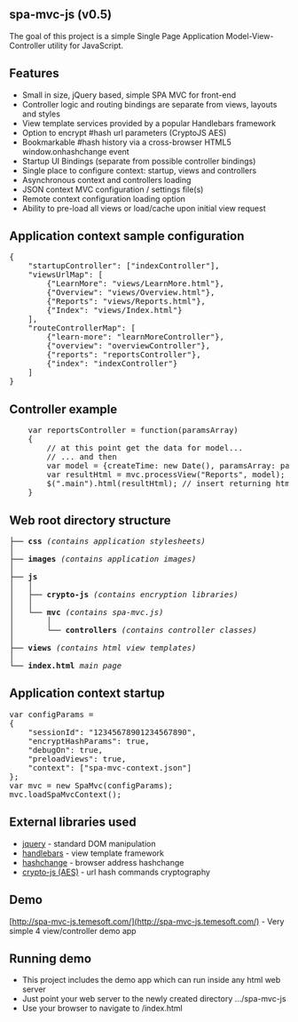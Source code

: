 spa-mvc-js (v0.5)
-----------------

The goal of this project is a simple Single Page Application Model-View-Controller utility for JavaScript.

Features
--------
* Small in size, jQuery based, simple SPA MVC for front-end
* Controller logic and routing bindings are separate from views, layouts and styles
* View template services provided by a popular Handlebars framework
* Option to encrypt #hash url parameters (CryptoJS AES)
* Bookmarkable #hash history via a cross-browser HTML5 window.onhashchange event
* Startup UI Bindings (separate from possible controller bindings)
* Single place to configure context: startup, views and controllers
* Asynchronous context and controllers loading
* JSON context MVC configuration / settings file(s)
* Remote context configuration loading option
* Ability to pre-load all views or load/cache upon initial view request

Application context sample configuration
----------------------------------------
<pre>
{
    "startupController": ["indexController"],
    "viewsUrlMap": [
        {"LearnMore": "views/LearnMore.html"},
        {"Overview": "views/Overview.html"},
        {"Reports": "views/Reports.html"},
        {"Index": "views/Index.html"}
    ],
    "routeControllerMap": [
        {"learn-more": "learnMoreController"},
        {"overview": "overviewController"},
        {"reports": "reportsController"},
        {"index": "indexController"}
    ]
}
</pre>


Controller example
------------------
<pre>
    var reportsController = function(paramsArray)
    {
        // at this point get the data for model...
        // ... and then
        var model = {createTime: new Date(), paramsArray: paramsArray, someNewParam: receivedJsonData};
        var resultHtml = mvc.processView("Reports", model);  // html template views/Reports.html
        $(".main").html(resultHtml); // insert returning html into the dom
    }
</pre>


Web root directory structure
----------------------------
<pre>
├── <b>css</b> <em>(contains application stylesheets)</em>
│
├── <b>images</b> <em>(contains application images)</em>
│
├── <b>js</b>
│   │
│   ├── <b>crypto-js</b> <em>(contains encryption libraries)</em>
│   │
│   └── <b>mvc</b> <em>(contains spa-mvc.js)</em>
│       │
│       └── <b>controllers</b> <em>(contains controller classes)</em>
│
├── <b>views</b> <em>(contains html view templates)</em>
│
└── <b>index.html</b> <em>main page</em>
</pre>


Application context startup
---------------------------
<pre>
var configParams =
{
    "sessionId": "12345678901234567890",
    "encryptHashParams": true,
    "debugOn": true,
    "preloadViews": true,
    "context": ["spa-mvc-context.json"]
};
var mvc = new SpaMvc(configParams);
mvc.loadSpaMvcContext();
</pre>


External libraries used
-----------------------

* [jquery](http://jquery.com/) - standard DOM manipulation
* [handlebars](http://handlebarsjs.com/) - view template framework
* [hashchange](http://benalman.com/projects/jquery-hashchange-plugin/) - browser address hashchange
* [crypto-js (AES)](https://code.google.com/p/crypto-js/) - url hash commands cryptography


Demo
----
[http://spa-mvc-js.temesoft.com/](http://spa-mvc-js.temesoft.com/) - Very simple 4 view/controller demo app


Running demo
------------
* This project includes the demo app which can run inside any html web server
* Just point your web server to the newly created directory .../spa-mvc-js
* Use your browser to navigate to /index.html

